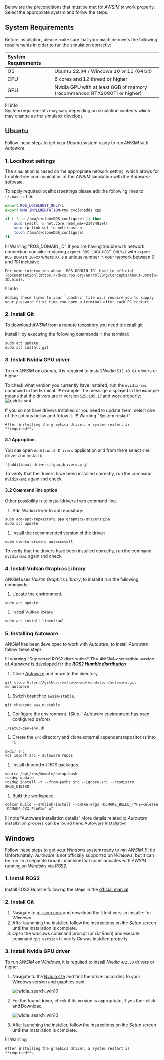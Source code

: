
Below are the preconditions that must be met for *AWSIM* to work properly. Select the appropriate system and follow the steps.

## System Requirements
Before installation, please make sure that your machine meets the following requirements in order to run the simulation correctly:

| System Requirements |                                                                          |
| :------------------ | :----------------------------------------------------------------------- |
| OS                  | Ubuntu 22.04 / Windows 10 or 11 (64 bit)                                 |
| CPU                 | 6 cores and 12 thread or higher                                          |
| GPU                 | Nvidia GPU with at least 8GB of memory (recommended RTX2080Ti or higher) |

!!! info  
    System requirements may vary depending on simulation contents which may change as the simulator develops.

## Ubuntu
Follow these steps to get your *Ubuntu* system ready to run *AWSIM* with *Autoware*.

### 1. Localhost settings

The simulation is based on the appropriate network setting, which allows for trouble-free communication of the *AWSIM* simulation with the *Autoware* software.

To apply required localhost settings please add the following lines to `~/.bashrc` file:

``` bash
export ROS_LOCALHOST_ONLY=1
export RMW_IMPLEMENTATION=rmw_cyclonedds_cpp

if [ ! -e /tmp/cycloneDDS_configured ]; then
	sudo sysctl -w net.core.rmem_max=2147483647
	sudo ip link set lo multicast on
	touch /tmp/cycloneDDS_configured
fi
```

!!! Warning "ROS_DOMAIN_ID"
    If you are having trouble with network connection consider replacing `export ROS_LOCALHOST_ONLY=1` with `export ROS_DOMAIN_ID=XX` where `XX` is a unique number in your network between *0* and *101* inclusive.

    For more information about `ROS_DOMAIN_ID` head to official [documentation](https://docs.ros.org/en/rolling/Concepts/About-Domain-ID.html).

!!! info

    Adding these lines to your `.bashrc` file will require you to supply your password first time you open a terminal after each PC restart.

### 2. Install Git
To download *AWSIM* from a [remote repository](https://github.com/tier4/AWSIM) you need to install [git](https://git-scm.com/).

Install it by executing the following commands in the terminal:

```
sudo apt update
sudo apt install git
```

### 3. Install Nvidia GPU driver
To run *AWSIM* on *Ubuntu*, it is required to install *Nvidia* `515.43.04` drivers or higher.

To check what version you currently have installed, run the `nvidia-smi` command in the terminal. 
!!! example
    The message displayed in the example means that the drivers are in version `525.105.17` and work properly:<br>
    ![nvidia-smi](nvidia_check.gif)

If you do not have drivers installed or you need to update them, select one of the options below and follow it.
!!! Warning "System restart"

    After installing the graphics driver, a system restart is **required**.

#### 3.1 App option
You can open `Additional Drivers` application and from there select one driver and install it.

    ![additional drivers](gpu_drivers.png)

To verify that the drivers have been installed correctly, run the command `nvidia-smi` again and check.
#### 3.2 Command line option

Other possibility is to install drivers from command line.

1. Add *Nvidia* driver to apt repository:
```
sudo add-apt-repository ppa:graphics-drivers/ppa
sudo apt update
```
1. Install the recommended version of the driver:
```
sudo ubuntu-drivers autoinstall
```

To verify that the drivers have been installed correctly, run the command `nvidia-smi` again and check.

### 4. Install Vulkan Graphics Library
*AWSIM* uses *Vulkan Graphics Library*, to install it run the following commands:

1. Update the environment.
```
sudo apt update
```
1. Install Vulkan library
```
sudo apt install libvulkan1
```

### 5. Installing Autoware
*AWSIM* has been developed to work with *Autoware*, to install *Autoware* follow these steps:

!!! warning "Supported ROS2 distribution"
    The *AWSIM*-compatible version of *Autoware* is developed for the [***ROS2 Humble distribution***](https://docs.ros.org/en/rolling/Releases/Release-Humble-Hawksbill.html)

1. Clone [Autoware](https://github.com/autowarefoundation/autoware) and move to the directory.
```
git clone https://github.com/autowarefoundation/autoware.git
cd autoware
```
1. Switch branch to `awsim-stable`. 
```
git checkout awsim-stable
```
1. Configure the environment. (Skip if *Autoware* environment has been configured before)
```
./setup-dev-env.sh
```
1. Create the `src` directory and clone external dependent repositories into it.
```
mkdir src
vcs import src < autoware.repos
```
1. Install dependent ROS packages.
```
source /opt/ros/humble/setup.bash
rosdep update
rosdep install -y --from-paths src --ignore-src --rosdistro $ROS_DISTRO
```
1. Build the workspace.
```
colcon build --symlink-install --cmake-args -DCMAKE_BUILD_TYPE=Release -DCMAKE_CXX_FLAGS="-w"
```

!!! note "Autoware installation details"
    More details related to *Autoware* installation process can be found here: [Autoware Installation](https://autowarefoundation.github.io/autoware-documentation/main/installation/autoware/source-installation/)

## Windows
Follow these steps to get your *Windows* system ready to run *AWSIM*.
!!! tip
    Unfortunately, *Autoware* is not officially supported on *Windows*, but It can be run on a separate *Ubuntu* machine that communicates with *AWSIM* running on *Windows* via *ROS2*.
### 1. Install ROS2
Install ROS2 Humble following the steps in the [official manual](https://docs.ros.org/en/humble/Installation/Windows-Install-Binary.html).

### 2. Install Git
1. Navigate to [git-scm.com](https://git-scm.com/download/win) and download the latest version installer for Windows.
2. After launching the installer, follow the instructions on the *Setup* screen until the installation is complete.
3. Open the windows command prompt (or *Git Bash*)  and execute command `git version` to verify *Git* was installed properly.
### 3. Install Nvidia GPU driver
To run *AWSIM* on *Windows*, it is required to install *Nvidia* `472.50` drivers or higher.

1. Navigate to the [Nvidia site](https://www.nvidia.co.uk/Download/index.aspx?lang=en-uk) and find the driver according to your Windows version and graphics card.

    ![nvidia_search_win10](nvidia_search_win10.png)

1. For the found driver, check if its version is appropriate, if yes then click and Download.

    ![nvidia_search_win10](nvidia_driver_win10.png)

2. After launching the installer, follow the instructions on the *Setup* screen until the installation is complete.

!!! Warning

    After installing the graphics driver, a system restart is **required**.

<!-- ## 4. Install Vulkan Graphics Library -->
<!-- TODO (need to check, as Vulkan should be installed along with Nvidia drivers on Windows) -->
<!-- ## 5. Installing Autoware -->
<!-- TODO (autoware is not supported on Windows) -->


